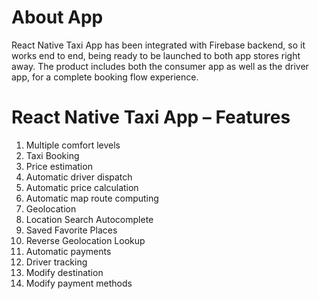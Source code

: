 # About App
React Native Taxi App has been integrated with Firebase backend, so it works end to end, being ready to be launched to both app stores right away. The product includes both the consumer app as well as the driver app, for a complete booking flow experience.

# React Native Taxi App – Features
1) Multiple comfort levels
2) Taxi Booking
3) Price estimation
4) Automatic driver dispatch
5) Automatic price calculation
6) Automatic map route computing
7) Geolocation
8) Location Search Autocomplete
9) Saved Favorite Places
10) Reverse Geolocation Lookup
11) Automatic payments
12) Driver tracking
13) Modify destination
14) Modify payment methods
